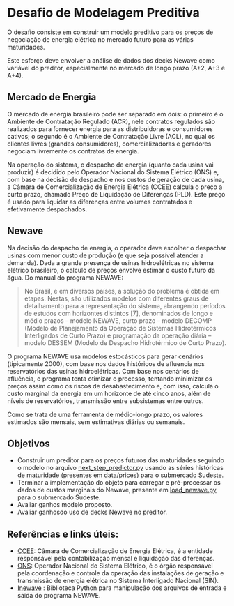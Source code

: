 # Desafio de Modelagem Preditiva

O desafio consiste em construir um modelo preditivo para os preços de negociação de energia elétrica no mercado futuro para as várias maturidades.

Este esforço deve envolver a análise de dados dos decks Newave como variável do preditor, especialmente no mercado de longo prazo (A+2, A+3 e A+4).

## Mercado de Energia

O mercado de energia brasileiro pode ser separado em dois: o primeiro é o Ambiente de Contratação Regulado (ACR), nele contratos regulados são realizados para fornecer energia para as distribuidoras e consumidores cativos; o segundo é o Ambiente de Contratação Livre (ACL), no qual os clientes livres (grandes consumidores), comercializadoras e geradores negociam livremente os contratos de energia. 

Na operação do sistema, o despacho de energia (quanto cada usina vai produzir) é decidido pelo Operador Nacional do Sistema Elétrico (ONS) e, com base na decisão de despacho e nos custos de geração de cada usina, a Câmara de Comercialização de Energia Elétrica (CCEE) calcula o preço a curto prazo, chamado Preço de Liquidação de Diferenças (PLD). Este preço é usado para liquidar as diferenças entre volumes contratados e efetivamente despachados.

## Newave

Na decisão do despacho de energia, o operador deve escolher o despachar usinas com menor custo de produção (e que seja possível atender a demanda). Dada a grande presença de usinas hidroelétricas no sistema elétrico brasileiro, o calculo de preços envolve estimar o custo futuro da água. Do manual do programa NEWAVE:

>No Brasil, e em diversos países, a solução do problema é obtida em etapas. Nestas, são utilizados modelos com diferentes graus de detalhamento para a representação do sistema, abrangendo períodos de estudos com horizontes distintos [7], denominados de longo e médio prazos – modelo NEWAVE, curto prazo – modelo DECOMP (Modelo de Planejamento da Operação de Sistemas Hidrotérmicos Interligados de Curto Prazo) e programação da operação diária – modelo DESSEM (Modelo de Despacho Hidrotérmico de Curto Prazo).

O programa NEWAVE usa modelos estocásticos para gerar cenários (tipicamente 2000), com base nos dados históricos de afluencia nos reservatórios das usinas hidroelétricas. Com base nos cenários de afluência, o programa tenta otimizar o processo, tentando minimizar os preços assim como os riscos de desabastecimento e, com isso,  calcula o custo marginal da energia em um horizonte de até cinco anos, além de níveis de reservatórios, transmissão entre subsistemas entre outros.

Como se trata de uma ferramenta de médio-longo prazo, os valores estimados são mensais, sem estimativas diárias ou semanais.

## Objetivos

- Construir um preditor para os preços futuros das maturidades seguindo o modelo no arquivo [next_step_predictor.py](predictor/next_step_predictor.py) usando as séries históricas de maturidade (presentes em data/prices) para o submercado Sudeste.
- Terminar a implementação do objeto para carregar e pré-processar os dados de custos marginais do Newave, presente em [load_newave.py](loaders/newave_loader.py) para o submercado Sudeste.
- Avaliar ganhos modelo proposto.
- Avaliar ganhosdo uso de decks Newave no preditor.

## Referências e links úteis:

- [CCEE](https://www.ccee.org.br/): Câmara de Comercialização de Energia Elétrica, é a entidade responsável pela contabilização mensal e liquidação das diferenças.
- [ONS](https://www.ons.org.br/): Operador Nacional do Sistema Elétrico, é o órgão responsável pela coordenação e controle da operação das instalações de geração e transmissão de energia elétrica no Sistema Interligado Nacional (SIN).
- [Inewave](https://github.com/rjmalves/inewave) : Biblioteca Python para manipulação dos arquivos de entrada e saída do programa NEWAVE.
